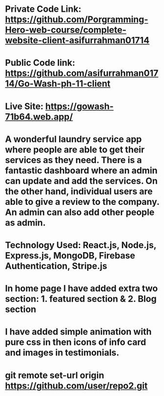 
# Private Code Link: https://github.com/Porgramming-Hero-web-course/complete-website-client-asifurrahman01714
# Public Code link: https://github.com/asifurrahman01714/Go-Wash-ph-11-client
# Live Site: https://gowash-71b64.web.app/

# A wonderful laundry service app where people are able to get their services as they need. There is a fantastic dashboard where an admin can update and add the services. On the other hand, individual users are able to give a review to the company. An admin can also add other people as admin.

# Technology Used: React.js, Node.js, Express.js, MongoDB, Firebase Authentication, Stripe.js

# In home page I have added extra two section: 1. featured section & 2. Blog section
# I have added simple animation with pure css in then icons of info card and images in testimonials.


# git remote set-url origin https://github.com/user/repo2.git
